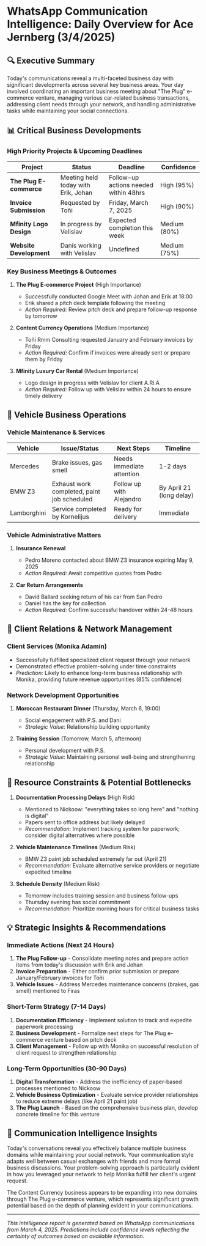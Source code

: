 # WhatsApp Communication Intelligence: Daily Overview for Ace Jernberg (3/4/2025)

## 🔍 Executive Summary

Today's communications reveal a multi-faceted business day with significant developments across several key business areas. Your day involved coordinating an important business meeting about "The Plug" e-commerce venture, managing various car-related business transactions, addressing client needs through your network, and handling administrative tasks while maintaining your social connections.

## 📊 Critical Business Developments

### High Priority Projects & Upcoming Deadlines

| Project | Status | Deadline | Confidence |
|---------|--------|----------|------------|
| **The Plug E-commerce** | Meeting held today with Erik, Johan | Follow-up actions needed within 48hrs | High (95%) |
| **Invoice Submission** | Requested by Toñi | Friday, March 7, 2025 | High (90%) |
| **Mfinity Logo Design** | In progress by Velislav | Expected completion this week | Medium (80%) |
| **Website Development** | Danis working with Velislav | Undefined | Medium (75%) |

### Key Business Meetings & Outcomes

1. **The Plug E-commerce Project** (High Importance)
   - Successfully conducted Google Meet with Johan and Erik at 18:00
   - Erik shared a pitch deck template following the meeting
   - _Action Required:_ Review pitch deck and prepare follow-up response by tomorrow
   
2. **Content Currency Operations** (Medium Importance)
   - Toñi Rmm Consulting requested January and February invoices by Friday
   - _Action Required:_ Confirm if invoices were already sent or prepare them by Friday

3. **Mfinity Luxury Car Rental** (Medium Importance)
   - Logo design in progress with Velislav for client A.Ri.A
   - _Action Required:_ Follow up with Velislav within 24 hours to ensure timely delivery

## 🚗 Vehicle Business Operations

### Vehicle Maintenance & Services

| Vehicle | Issue/Status | Next Steps | Timeline |
|---------|--------------|------------|----------|
| Mercedes | Brake issues, gas smell | Needs immediate attention | 1-2 days |
| BMW Z3 | Exhaust work completed, paint job scheduled | Follow up with Alejandro | By April 21 (long delay) |
| Lamborghini | Service completed by Kornelijus | Ready for delivery | Immediate |

### Vehicle Administrative Matters

1. **Insurance Renewal**
   - Pedro Moreno contacted about BMW Z3 insurance expiring May 9, 2025
   - _Action Required:_ Await competitive quotes from Pedro
   
2. **Car Return Arrangements**
   - David Ballard seeking return of his car from San Pedro
   - Daniel has the key for collection
   - _Action Required:_ Confirm successful handover within 24-48 hours

## 👥 Client Relations & Network Management

### Client Services (Monika Adamin)

- Successfully fulfilled specialized client request through your network
- Demonstrated effective problem-solving under time constraints
- _Prediction:_ Likely to enhance long-term business relationship with Monika, providing future revenue opportunities (85% confidence)

### Network Development Opportunities

1. **Moroccan Restaurant Dinner** (Thursday, March 6, 19:00)
   - Social engagement with P.S. and Dani
   - _Strategic Value:_ Relationship building opportunity

2. **Training Session** (Tomorrow, March 5, afternoon)
   - Personal development with P.S.
   - _Strategic Value:_ Maintaining personal well-being and strengthening relationship

## 🚩 Resource Constraints & Potential Bottlenecks

1. **Documentation Processing Delays** (High Risk)
   - Mentioned to Nickoow: "everything takes so long here" and "nothing is digital"
   - Papers sent to office address but likely delayed
   - _Recommendation:_ Implement tracking system for paperwork; consider digital alternatives where possible
   
2. **Vehicle Maintenance Timelines** (Medium Risk)
   - BMW Z3 paint job scheduled extremely far out (April 21)
   - _Recommendation:_ Evaluate alternative service providers or negotiate expedited timeline

3. **Schedule Density** (Medium Risk)
   - Tomorrow includes training session and business follow-ups
   - Thursday evening has social commitment
   - _Recommendation:_ Prioritize morning hours for critical business tasks

## 💡 Strategic Insights & Recommendations

### Immediate Actions (Next 24 Hours)

1. **The Plug Follow-up** - Consolidate meeting notes and prepare action items from today's discussion with Erik and Johan
2. **Invoice Preparation** - Either confirm prior submission or prepare January/February invoices for Toñi
3. **Vehicle Issues** - Address Mercedes maintenance concerns (brakes, gas smell) mentioned to Firas

### Short-Term Strategy (7-14 Days)

1. **Documentation Efficiency** - Implement solution to track and expedite paperwork processing
2. **Business Development** - Formalize next steps for The Plug e-commerce venture based on pitch deck
3. **Client Management** - Follow up with Monika on successful resolution of client request to strengthen relationship

### Long-Term Opportunities (30-90 Days)

1. **Digital Transformation** - Address the inefficiency of paper-based processes mentioned to Nickoow
2. **Vehicle Business Optimization** - Evaluate service provider relationships to reduce extreme delays (like April 21 paint job)
3. **The Plug Launch** - Based on the comprehensive business plan, develop concrete timeline for this venture

## 📌 Communication Intelligence Insights

Today's conversations reveal you effectively balance multiple business domains while maintaining your social network. Your communication style adapts well between casual exchanges with friends and more formal business discussions. Your problem-solving approach is particularly evident in how you leveraged your network to help Monika fulfill her client's urgent request.

The Content Currency business appears to be expanding into new domains through The Plug e-commerce venture, which represents significant growth potential based on the depth of planning evident in your communications.

---

*This intelligence report is generated based on WhatsApp communications from March 4, 2025. Predictions include confidence levels reflecting the certainty of outcomes based on available information.*